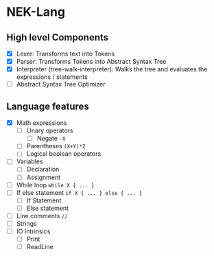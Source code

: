 # NEK-Lang

## High level Components

- [x] Lexer: Transforms text into Tokens
- [x] Parser: Transforms Tokens into Abstract Syntax Tree
- [x] Interpreter (tree-walk-interpreter): Walks the tree and evaluates the expressions / statements
- [ ] Abstract Syntax Tree Optimizer

## Language features

- [x] Math expressions
  - [ ] Unary operators
    - [ ] Negate `-X`
  - [ ] Parentheses `(X+Y)*Z`
  - [ ] Logical boolean operators
- [ ] Variables
  - [ ] Declaration
  - [ ] Assignment
- [ ] While loop `while X { ... }`
- [ ] If else statement `if X { ... } else { ... }`
  - [ ] If Statement
  - [ ] Else statement
- [ ] Line comments `//`
- [ ] Strings
- [ ] IO Intrinsics
  - [ ] Print
  - [ ] ReadLine
